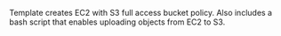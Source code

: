Template creates EC2 with S3 full access bucket policy. 
Also includes a bash script that enables uploading objects from EC2 to S3.
